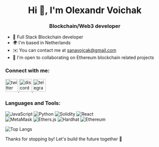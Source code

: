 <h1 align="center">Hi 👋, I'm Olexandr Voichak</h1>
<h3 align="center">Blockchain/Web3 developer</h3>

- 🚀 Full Stack Blockchain developer
- 🌍 I'm based in Netherlands
- ✉️ You can contact me at sanavojcak@gmail.com
- 🤝 I'm open to collaborating on Ethereum blockchain related projects

<h3 align="left">Connect with me:</h3>
<p align="left">
  <a href="https://twitter.com/your_twitter_handle" target="_blank" rel="noreferrer"> <img src="https://www.vectorlogo.zone/logos/twitter/twitter-icon.svg" alt="twitter" width="40" height="40"/> </a>
  <a href="https://discordapp.com/users/your_discord_user_id" target="_blank" rel="noreferrer"> <img src="https://www.vectorlogo.zone/logos/discordapp/discordapp-icon.svg" alt="discord" width="40" height="40"/> </a>
  <a href="https://t.me/your_telegram_username" target="_blank" rel="noreferrer"> <img src="https://www.vectorlogo.zone/logos/telegram/telegram-icon.svg" alt="telegram" width="40" height="40"/> </a>
</p>

<h3 align="left">Languages and Tools:</h3>
<div>
  <img src="https://img.shields.io/badge/-JavaScript-F7DF1E?style=flat-square&logo=javascript&logoColor=white" alt="JavaScript" />
  <img src="https://img.shields.io/badge/-Python-3776AB?style=flat-square&logo=python&logoColor=white" alt="Python" />
  <img src="https://img.shields.io/badge/-Solidity-363636?style=flat-square&logo=solidity&logoColor=white" alt="Solidity" />
  <img src="https://img.shields.io/badge/-React-61DAFB?style=flat-square&logo=react&logoColor=white" alt="React" />
</div>
<div>
  <img src="https://img.shields.io/badge/-MetaMask-E2761B?style=flat-square&logo=metamask&logoColor=white" alt="MetaMask" />
  <img src="https://img.shields.io/badge/-Ethers.js-3498DB?style=flat-square&logo=ethereum&logoColor=white" alt="Ethers.js" />
  <img src="https://img.shields.io/badge/-Hardhat-3E1F3D?style=flat-square&logo=hardhat&logoColor=white" alt="Hardhat" />
  <img src="https://img.shields.io/badge/-Ethereum-3C3C3D?style=flat-square&logo=ethereum&logoColor=white" alt="Ethereum" />
</div>

![Top Langs](https://github-readme-stats.vercel.app/api/top-langs/?username=myusername&theme=tokyonight)

Thanks for stopping by! Let's build the future together 🚀


